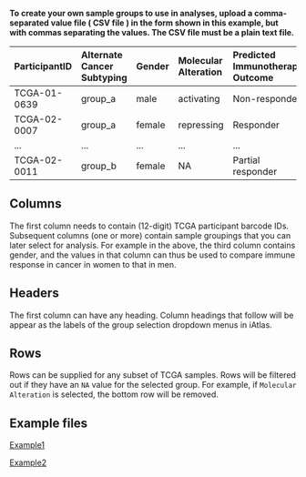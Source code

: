 **To create your own sample groups to use in analyses, upload a comma-separated value file ( CSV file ) in the form shown in this example, but with commas separating the values. The CSV file must be a plain text file.**


<table class="table table-striped table-hover" style="margin-left: auto; margin-right: auto;">
 <thead>
  <tr>
   <th style="text-align:left;"> ParticipantID </th>
   <th style="text-align:left;"> Alternate Cancer Subtyping </th>
   <th style="text-align:left;"> Gender </th>
   <th style="text-align:left;"> Molecular Alteration </th>
   <th style="text-align:left;"> Predicted Immunotherapy Outcome </th>
  </tr>
 </thead>
<tbody>
  <tr>
   <td style="text-align:left;"> TCGA-01-0639 </td>
   <td style="text-align:left;"> group_a </td>
   <td style="text-align:left;"> male </td>
   <td style="text-align:left;"> activating </td>
   <td style="text-align:left;"> Non-responder </td>
  </tr>
  <tr>
   <td style="text-align:left;"> TCGA-02-0007 </td>
   <td style="text-align:left;"> group_a </td>
   <td style="text-align:left;"> female </td>
   <td style="text-align:left;"> repressing </td>
   <td style="text-align:left;"> Responder </td>
  </tr>
  <tr>
   <td style="text-align:left;"> ... </td>
   <td style="text-align:left;"> ... </td>
   <td style="text-align:left;"> ... </td>
   <td style="text-align:left;"> ... </td>
   <td style="text-align:left;"> ... </td>
  </tr>
  <tr>
   <td style="text-align:left;"> TCGA-02-0011 </td>
   <td style="text-align:left;"> group_b </td>
   <td style="text-align:left;"> female </td>
   <td style="text-align:left;"> NA </td>
   <td style="text-align:left;"> Partial responder </td>
  </tr>
</tbody>
</table>

## Columns
The first column needs to contain (12-digit) TCGA participant barcode IDs. Subsequent columns (one or more) contain sample groupings that you can later select for analysis. For example in the above, the third column contains gender, and the values in that column can thus be used to compare immune response in cancer in women to that in men.

## Headers 
The first column can have any heading. Column headings that follow will be appear as the labels of the group selection dropdown menus in iAtlas.

## Rows
Rows can be supplied for any subset of TCGA samples. Rows will be filtered out if they have an `NA` value for the selected group. For example, if `Molecular Alteration` is selected, the bottom row will be removed. 

## Example files
[Example1](https://github.com/CRI-iAtlas/shiny-iatlas/blob/develop/data/example_user_group.csv)

[Example2](https://github.com/CRI-iAtlas/shiny-iatlas/blob/develop/data/example_user_group2.csv)
